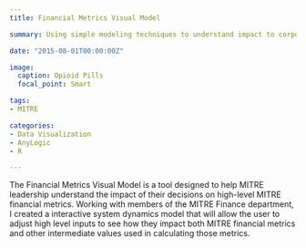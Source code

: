 ```yaml
---
title: Financial Metrics Visual Model

summary: Using simple modeling techniques to understand impact to corporate finances

date: "2015-08-01T00:00:00Z"

image:
  caption: Opioid Pills
  focal_point: Smart

tags:
- MITRE

categories: 
- Data Visualization
- AnyLogic
- R

---
```


The Financial Metrics Visual Model is a tool designed to help MITRE leadership understand the impact of their decisions on high-level MITRE financial metrics. Working with members of the MITRE Finance department, I created a interactive system dynamics model that will allow the user to adjust high level inputs to see how they impact both MITRE financial metrics and other intermediate values used in calculating those metrics.